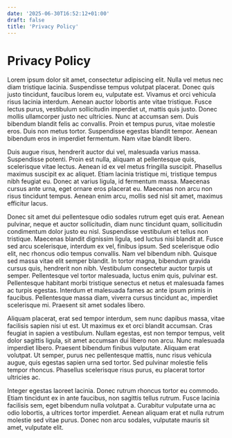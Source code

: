 ```yaml
---
date: '2025-06-30T16:52:12+01:00'
draft: false
title: 'Privacy Policy'
---
```


# Privacy Policy

Lorem ipsum dolor sit amet, consectetur adipiscing elit. Nulla vel metus nec diam tristique lacinia. Suspendisse tempus volutpat placerat. Donec quis justo tincidunt, faucibus lorem eu, vulputate est. Vivamus et orci vehicula risus lacinia interdum. Aenean auctor lobortis ante vitae tristique. Fusce lectus purus, vestibulum sollicitudin imperdiet ut, mattis quis justo. Donec mollis ullamcorper justo nec ultricies. Nunc at accumsan sem. Duis bibendum blandit felis ac convallis. Proin et tempus purus, vitae molestie eros. Duis non metus tortor. Suspendisse egestas blandit tempor. Aenean bibendum eros in imperdiet fermentum. Nam vitae blandit libero.

Duis augue risus, hendrerit auctor dui vel, malesuada varius massa. Suspendisse potenti. Proin est nulla, aliquam at pellentesque quis, scelerisque vitae lectus. Aenean id ex vel metus fringilla suscipit. Phasellus maximus suscipit ex ac aliquet. Etiam lacinia tristique mi, tristique tempus nibh feugiat eu. Donec at varius ligula, id fermentum massa. Maecenas cursus ante urna, eget ornare eros placerat eu. Maecenas non arcu non risus tincidunt tempus. Aenean enim arcu, mollis sed nisl sit amet, maximus efficitur lacus.

Donec sit amet dui pellentesque odio sodales rutrum eget quis erat. Aenean pulvinar, neque et auctor sollicitudin, diam nunc tincidunt quam, sollicitudin condimentum dolor justo eu nisl. Suspendisse vestibulum et tellus non tristique. Maecenas blandit dignissim ligula, sed luctus nisi blandit at. Fusce sed arcu scelerisque, interdum ex vel, finibus ipsum. Sed scelerisque odio elit, nec rhoncus odio tempus convallis. Nam vel bibendum nibh. Quisque sed massa vitae elit semper blandit. In tortor magna, bibendum gravida cursus quis, hendrerit non nibh. Vestibulum consectetur auctor turpis ut semper. Pellentesque vel tortor malesuada, luctus enim quis, pulvinar est. Pellentesque habitant morbi tristique senectus et netus et malesuada fames ac turpis egestas. Interdum et malesuada fames ac ante ipsum primis in faucibus. Pellentesque massa diam, viverra cursus tincidunt ac, imperdiet scelerisque mi. Praesent sit amet sodales libero.

Aliquam placerat, erat sed tempor interdum, sem nunc dapibus massa, vitae facilisis sapien nisi ut est. Ut maximus ex et orci blandit accumsan. Cras feugiat in sapien a vestibulum. Nullam egestas, est non tempor tempus, velit dolor sagittis ligula, sit amet accumsan dui libero non arcu. Nunc malesuada imperdiet libero. Praesent bibendum finibus vulputate. Aliquam erat volutpat. Ut semper, purus nec pellentesque mattis, nunc risus vehicula augue, quis egestas sapien urna sed tortor. Sed pulvinar molestie felis tempor rhoncus. Phasellus scelerisque risus purus, eu placerat tortor ultricies ac.

Integer egestas laoreet lacinia. Donec rutrum rhoncus tortor eu commodo. Etiam tincidunt ex in ante faucibus, non sagittis tellus rutrum. Fusce lacinia facilisis sem, eget bibendum nulla volutpat a. Curabitur vulputate urna ac odio lobortis, a ultrices tortor imperdiet. Aenean aliquam erat et nulla rutrum molestie sed vitae purus. Donec non arcu sodales, vulputate mauris sit amet, vulputate elit.
